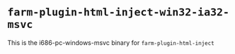 # `farm-plugin-html-inject-win32-ia32-msvc`

This is the i686-pc-windows-msvc binary for `farm-plugin-html-inject`
